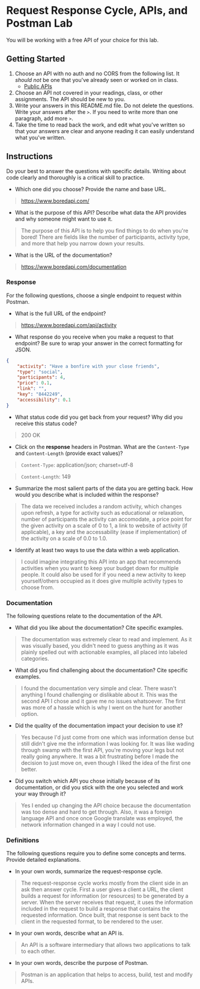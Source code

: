 # Request Response Cycle, APIs, and Postman Lab

You will be working with a free API of your choice for this lab.

## Getting Started

1. Choose an API with no auth and no CORS from the following list. It _should not_ be one that you've already seen or worked on in class.
   - [Public APIs](https://github.com/public-apis/public-apis)
1. Choose an API not covered in your readings, class, or other assignments. The API should be new to you.
1. Write your answers in this README.md file. Do not delete the questions. Write your answers after the `>`. If you need to write more than one paragraph, add more `>`.
1. Take the time to read back the work, and edit what you've written so that your answers are clear and anyone reading it can easily understand what you've written.

## Instructions

Do your best to answer the questions with specific details. Writing about code clearly and thoroughly is a critical skill to practice.

- Which one did you choose? Provide the name and base URL.

> https://www.boredapi.com/

- What is the purpose of this API? Describe what data the API provides and why someone might want to use it.

> The purpose of this API is to help you find things to do when you're bored! There are fields like the number of participants, activity type, and more that help you narrow down your results.

- What is the URL of the documentation?

> https://www.boredapi.com/documentation

### Response

For the following questions, choose a single endpoint to request within Postman.

- What is the full URL of the endpoint?

> https://www.boredapi.com/api/activity

- What response do you receive when you make a request to that endpoint? Be sure to wrap your answer in the correct formatting for JSON.

```json
{
    "activity": "Have a bonfire with your close friends",
    "type": "social",
    "participants": 4,
    "price": 0.1,
    "link": "",
    "key": "8442249",
    "accessibility": 0.1
}

```

- What status code did you get back from your request? Why did you receive this status code?

> 200 OK

- Click on the **response** headers in Postman. What are the `Content-Type` and `Content-Length` (provide exact values)?

> `Content-Type`: 
application/json; charset=utf-8

> `Content-Length`: 149

- Summarize the most salient parts of the data you are getting back. How would you describe what is included within the response?

> The data we received includes a random activity, which changes upon refresh, a type for activity such as educational or relaxation, number of participants the activity can accomodate, a price point for the given activity on a scale of 0 to 1, a link to website of activity (if applicable), a key and the accessability (ease if implementation) of the activity on a scale of 0.0 to 1.0.

- Identify at least two ways to use the data within a web application.

> I could imagine integrating this API into an app that recommends activities when you want to keep your budget down for multiple people. It could also be used for if you need a new activity to keep yourself/others occupied as it does give multiple activity types to choose from.

### Documentation

The following questions relate to the documentation of the API.

- What did you like about the documentation? Cite specific examples.

> The documentation was extremely clear to read and implement. As it was visually based, you didn't need to guess anything as it was plainly spelled out with actionable examples, all placed into labeled categories.

- What did you find challenging about the documentation? Cite specific examples.

> I found the documentation very simple and clear. There wasn't anything I found challenging or dislikable about it. This was the second API I chose and it gave me no issues whatsoever. The first was more of a hassle which is why I went on the hunt for another option.

- Did the quality of the documentation impact your decision to use it?

> Yes because I'd just come from one which was information dense but still didn't give me the information I was looking for. It was like wading through swamp with the first API, you're moving your legs but not really going anywhere. It was a bit frustrating before I made the decision to just move on, even though I liked the idea of the first one better.

- Did you switch which API you chose initially because of its documentation, or did you stick with the one you selected and work your way through it?

> Yes I ended up changing the API choice because the documentation was too dense and hard to get through. Also, it was a foreign language API and once once Google translate was employed, the network information changed in a way I could not use.

### Definitions

The following questions require you to define some concepts and terms. Provide detailed explanations.

- In your own words, summarize the request-response cycle.

> The request-response cycle works mostly from the client side in an ask then answer cycle. First a user gives a client a URL, the client builds a request for information (or resources) to be generated by a server. When the server receives that request, it uses the information included in the request to build a response that contains the requested information. Once built, that response is sent back to the client in the requested format, to be rendered to the user.

- In your own words, describe what an API is.

> An API is a software intermediary that allows two applications to talk to each other.

- In your own words, describe the purpose of Postman.

> Postman is an application that helps to access, build, test and modify APIs.
